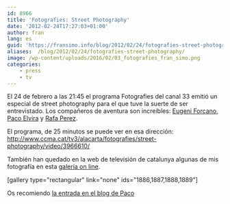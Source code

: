 ```yaml
---
id: 8966
title: 'Fotografies: Street Photography'
date: '2012-02-24T17:27:03+01:00'
author: fran
lang: es
guid: 'https://fransimo.info/blog/2012/02/24/fotografies-street-photography/'
aliases:  /blog/2012/02/24/fotografies-street-photography/
image: /wp-content/uploads/2016/02/03_fotografies_fran_simo.png
categories:
    - press
    - tv
---
```


El 24 de febrero a las 21:45 el programa Fotografies del canal 33 emitió un especial de street photography para el que tuve la suerte de ser entrevistado. Los compañeros de aventura son increíbles: <a href="http://www.eugeniforcano.info/">Eugeni Forcano</a>, <a href="http://pacoelvirafoto.blogspot.com.es/">Paco Elvira</a> y <a href="http://elfotografoviajero.com/">Rafa Perez</a>.

El programa, de 25 minutos se puede ver en esa dirección: <a href="http://www.ccma.cat/tv3/alacarta/fotografies/street-photography/video/3966610/">http://www.ccma.cat/tv3/alacarta/fotografies/street-photography/video/3966610/</a>

También han quedado en la web de televisión de catalunya algunas de mis fotografía en esta <a href="http://www.ccma.cat/tv3/Galeria-Fran-Simo/foto-galeria/19654/">galería on line</a>.

[gallery type="rectangular" link="none" ids="1886,1887,1888,1889"]

Os recomiendo <a href="http://pacoelvirafoto.blogspot.com.es/2012/02/la-street-photography-en-el-programa.html">la entrada en el blog de Paco</a>